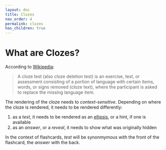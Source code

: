 ```yaml
---
layout: doc
title: Clozes
nav_order: 4
permalink: clozes
has_children: true
---
```


# What are Clozes?

According to [Wikipedia](https://en.wikipedia.org/wiki/Cloze_test):

> A cloze test (also cloze deletion test) is an exercise, test, or assessment consisting of a portion of language with certain items, words, or signs removed (cloze text), where the participant is asked to replace the missing language item.

The rendering of the cloze needs to _context-sensitive_.
Depending on where the cloze is rendered, it needs to be rendered differently:

1. as a _test_, it needs to be rendered as an [ellipsis](https://en.wikipedia.org/wiki/Ellipsis), or a hint, if one is available
1. as an _answer_, or a _reveal_, it needs to show what was originally hidden

In the context of flashcards, _test_ will be synonmymous with the front of the flashcard, the _answer_ with the back.

